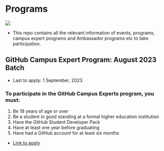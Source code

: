 # Programs
![](https://www.nscc.ca/img/aboutnscc/mh-school-tech-enviro1.jpg)
* This repo contains all the relevant information of events, programs, campus expert programs and Ambassador programs etc to take participation. 

## GitHub Campus Expert Program: August 2023 Batch
   * Last to apply: 1 September, 2023
     
### To participate in the GitHub Campus Experts program, you must:
1. Be 18 years of age or over
2. Be a student in good standing at a formal higher education institution
3. Have the GitHub Student Developer Pack
4. Have at least one year before graduating
5. Have had a GitHub account for at least six months
* [Link to apply](https://education.github.com/campus_experts)
